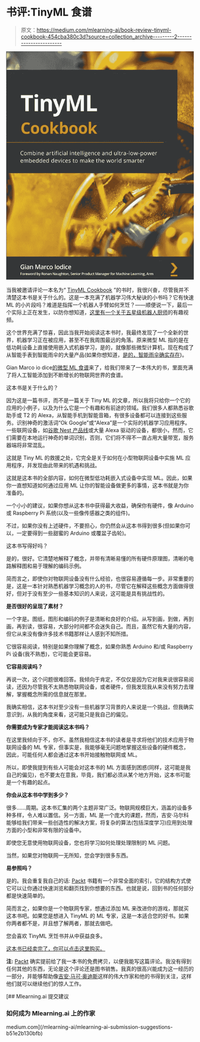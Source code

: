 # 书评:TinyML 食谱

> 原文：<https://medium.com/mlearning-ai/book-review-tinyml-cookbook-454cba380c3d?source=collection_archive---------2----------------------->

![](img/64c2f7bd79cf1efbd098de6466b0a7bb.png)

当我被邀请评论一本名为“ [TinyML Cookbook](https://www.amazon.com/TinyML-Cookbook-artificial-intelligence-ultra-low-power/dp/180181497X/ref=sr_1_1?crid=1PDYRPBJRIT80&keywords=tinyml+cookbook&qid=1650977349&sprefix=tinyml+cookbook%2Caps%2C188&sr=8-1) ”的书时，我很兴奋，尽管我并不清楚这本书是关于什么的。这是一本充满了机器学习伟大秘诀的小书吗？它有快速 ML 的小片段吗？难道是指挥一个机器人手臂如何烹饪？——顺便说一下，最后一个实际上正在发生，以防你想知道，[这里有一个关于五星级机器人厨师](https://www.youtube.com/watch?v=mKCVol2iWcc)的有趣视频。

这个世界充满了惊喜，因此当我开始阅读这本书时，我最终发现了一个全新的世界，机器学习正在被应用，甚至不在我周围最远的角落。原来微型 ML 指的是在低功耗设备上直接使用嵌入式机器学习，是的，就像那些微型计算机，现在构成了从智能手表到智能雨伞的大量产品(如果你想知道，[是的，智能雨伞确实存在](https://www.youtube.com/watch?v=R4dLdvvannM))。

Gian Marco io dice[的](https://www.linkedin.com/in/gian-marco-iodice-3183a9a1/)[微型 ML 食谱](https://www.amazon.com/TinyML-Cookbook-artificial-intelligence-ultra-low-power/dp/180181497X/ref=sr_1_1?crid=1PDYRPBJRIT80&keywords=tinyml+cookbook&qid=1650977349&sprefix=tinyml+cookbook%2Caps%2C188&sr=8-1)来了，给我们带来了一本伟大的书，里面充满了将人工智能添加到不断增长的物联网世界的食谱。

这本书是关于什么的？

因为这是一篇书评，而不是一篇关于 Tiny ML 的文章，所以我将只给你一个它的应用的小例子，以及为什么它是一个有趣和有前途的领域。我们很多人都熟悉谷歌助手或 T2 的 Alexa，从智能手机到智能音箱，有很多设备都可以连接到这些服务。识别神奇的激活词“Ok Google”或“Alexa”是一个实际的机器学习应用程序。一些联网设备，如[谷歌 Nest 产品线](https://store.google.com/us/?hl=en-US&regionRedirect=true)或大量 Alexa 驱动的设备，都很小，然而，它们需要在本地运行神奇的单词识别，否则，它们将不得不一直占用大量带宽，服务器端将非常混乱。

这就是 Tiny ML 的救援之处，它完全是关于如何在小型物联网设备中实施 ML 应用程序，并发现由此带来的机遇和挑战。

这就是这本书的全部内容，如何在微型低功耗嵌入式设备中实现 ML。因此，如果你一直想知道如何通过应用 ML 让你的智能设备做更多的事情，这本书就是为你准备的。

一个小小的建议，如果你想从这本书中获得最大收益，确保你有硬件，像 Arduino 或 Raspberry Pi 系统(以及一些像传感器之类的组件)。

不过，如果你没有上述硬件，不要担心，你仍然会从这本书得到很多(但如果你可以，一定要得到一些甜蜜的 Arduino 或覆盆子齿轮)。

这本书写得好吗？

是的，很好。它清楚地解释了概念，并带有清晰易懂的所有硬件原理图，清晰的电路解释图和易于理解的编码示例。

简而言之，即使你对物联网设备没有什么经验，也很容易遵循每一步。非常重要的是，这是一本针对熟悉机器学习概念的人的书，尽管它在解释这些概念方面做得很好，但对于没有至少一些基本知识的人来说，这可能是具有挑战性的。

**是否很好的呈现了素材？**

一个字是。图纸，图形和编码的例子是清晰和良好的介绍。从写到画，到做，再到画，再到读，很容易，大部分时间都不会迷失自己。而且，虽然它有大量的内容，但它从来没有像许多技术书籍那样让人感到不知所措。

它很容易阅读，特别是如果你理解了概念，如果你熟悉 Arduino 和/或 Raspberry Pi 设备(我不熟悉)，它可能会更容易。

**它容易阅读吗？**

再说一次，这个问题很难回答。我倾向于肯定，不仅仅是因为它对我来说很容易阅读，还因为尽管我不太熟悉物联网设备，或者硬件，但我发现我从来没有努力去理解，掌握概念所需的信息就在那里。

我确实相信，这本书对至少没有一些机器学习背景的人来说是一个挑战，但我确实意识到，从我的角度来看，这可能只是我自己的偏见。

**你需要成为专家才能阅读这本书吗？**

在这里我倾向于不，你不。虽然我相信这本书的读者是寻求将他们的技术应用于物联网设备的 ML 专家，但事实是，我能够毫无问题地掌握这些设备的硬件概念，因此，可能任何人都会通过这本书开始接触物联网或 ML。

所以，即使我提到有些人可能会对这本书的 ML 方面感到困惑(同样，这可能是我自己的偏见)，也不要太在意我，毕竟，我们都必须从某个地方开始，这本书可能是一个有趣的起点。

**你会从这本书中学到多少？**

很多……周期。这本书汇集的两个主题非常广泛。物联网规模巨大，涵盖的设备多种多样，令人难以置信。另一方面，ML 是一个庞大的课题，然而，吉安·马尔科能够给我们带来一些创造性的解决方案，将复杂的算法(包括深度学习)应用到处理方面的小型和非常有限的设备中。

即使您无意使用物联网设备，您也将学习如何处理处理限制的 ML 问题。

当然，如果您对物联网一无所知，您会学到很多东西。

**易参照吗？**

是的。我会重复我自己的话: [Packt](https://www.linkedin.com/company/packt-publishing/) 书籍有一个非常全面的索引，它的结构方式使它可以让你通过快速浏览和翻页找到你想要的东西。也就是说，回到书的任何部分都是快速简单的。

简而言之，如果你是一个物联网专家，想通过添加 ML 来改进你的游戏，那就买这本书吧。如果您是想进入 TinyML 的 ML 专家，这是一本适合您的好书。如果你两者都不是，并且想了解两者，那就去做吧。

您会喜欢 TinyML 烹饪书并从中获益良多。

[这本书已经卖完了，你可以点击这里购买。](https://www.amazon.com/TinyML-Cookbook-artificial-intelligence-ultra-low-power/dp/180181497X/ref=sr_1_1?keywords=tinyml+cookbook&qid=1651068331&sprefix=tinyml+coo%2Caps%2C234&sr=8-1)

**注:** [Packt](https://www.linkedin.com/company/packt-publishing/) 确实提前给了我一本书的免费拷贝，以便我能写这篇评论。我没有得到任何其他的东西，无论是这个评论还是图书销售。我真的很高兴能成为这一经历的一部分，并能够帮助像[吉安·马可·奥迪斯](https://www.linkedin.com/in/gian-marco-iodice-3183a9a1/)这样的伟大作家和他的书得到关注，这样他们就可以继续他们的惊人工作。

[](/mlearning-ai/mlearning-ai-submission-suggestions-b51e2b130bfb) [## Mlearning.ai 提交建议

### 如何成为 Mlearning.ai 上的作家

medium.com](/mlearning-ai/mlearning-ai-submission-suggestions-b51e2b130bfb)